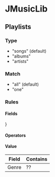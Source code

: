 # JMusicLib

## Playlists

### Type

* "songs" (default)
* "albums"
* "artists"

### Match

* "all" (default)
* "one"

### Rules

#### Fields

}

#### Operators

#### Value

| Field | Contains |
|- |- |
|Genre |??|

